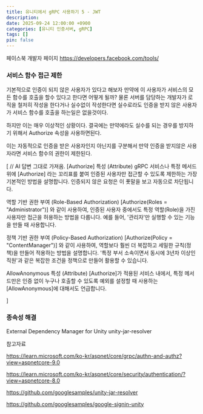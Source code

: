 ```yaml
---
title: 유니티에서 gRPC 사용하기 5 - JWT
description: 
date: 2025-09-24 12:00:00 +0900
categories: [유니티 인증서버, gRPC]
tags: []
pin: false
---
```



페이스북 개발자 페이지
https://developers.facebook.com/tools/

### 


### 서비스 함수 접근 제한

기본적으로 인증이 되지 않은 사용자가 있다고 해보자 만약에 이 사용자가 서비스의 모든 함수를 호출을 할수 있다고 한다면 어떻게 될까? 
물론 서버를 담당하는 개발자가 로직을 철저히 작성을 한다거나 실수없이 작성한다면 실수로라도 인증을 받지 않은 사용자가 서비스 함수를 호출을 하는일은 없을것이다.

하지만 이는 매우 이상적인 상황이다. 결국에는 만약에라도 실수를 되는 경우를 방지하기 위해서 Authorize 속성을 사용하면된다.

이는 자동적으로 인증을 받은 사용자인지 아닌지를 구분해서 만약 인증을 받지않은 사용자라면 서비스 함수의 권한이 제한된다.


[
// AI 답변 그대로 가져옴.
[Authorize] 특성 (Attribute)
gRPC 서비스나 특정 메서드 위에 [Authorize] 라는 꼬리표를 붙여 인증된 사용자만 접근할 수 있도록 제한하는 가장 기본적인 방법을 설명합니다. 인증되지 않은 요청은 이 푯말을 보고 자동으로 차단됩니다.

역할 기반 권한 부여 (Role-Based Authorization)
[Authorize(Roles = "Administrator")] 와 같이 사용하여, 인증된 사용자 중에서도 특정 역할(Role)을 가진 사용자만 접근을 허용하는 방법을 다룹니다. 예를 들어, '관리자'만 실행할 수 있는 기능을 만들 때 사용합니다.

정책 기반 권한 부여 (Policy-Based Authorization)
[Authorize(Policy = "ContentManager")] 와 같이 사용하여, 역할보다 훨씬 더 복잡하고 세밀한 규칙(정책)을 만들어 적용하는 방법을 설명합니다. '특정 부서 소속이면서 동시에 3년차 이상인 직원'과 같은 복잡한 조건을 정책으로 만들어 활용할 수 있습니다.

AllowAnonymous 특성 (Attribute)
[Authorize]가 적용된 서비스 내에서, 특정 메서드만은 인증 없이 누구나 호출할 수 있도록 예외를 설정할 때 사용하는 [AllowAnonymous]에 대해서도 언급합니다.

]


### 종속성 해결
External Dependency Manager for Unity
unity-jar-resolver








참고자료

https://learn.microsoft.com/ko-kr/aspnet/core/grpc/authn-and-authz?view=aspnetcore-9.0

https://learn.microsoft.com/ko-kr/aspnet/core/security/authentication/?view=aspnetcore-8.0

https://github.com/googlesamples/unity-jar-resolver

https://github.com/googlesamples/google-signin-unity